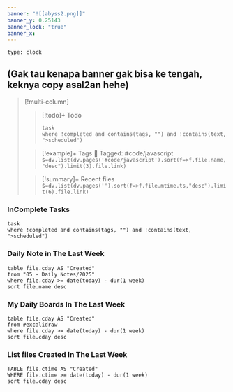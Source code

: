 ```yaml
---
banner: "![[abyss2.png]]"
banner_y: 0.25143
banner_lock: "true"
banner_x:
---
```

```widgets
type: clock
```
## (Gak tau kenapa banner gak bisa ke tengah, keknya copy asal2an hehe)

>[!multi-column]
> 
>> [!todo]+ Todo 
>> ```dataview 
>> task
>>where !completed and contains(tags, "") and !contains(text, ">scheduled")
>> ```
> 
> >[!example]+ Tags
> >🔖 Tagged:  #code/javascript 
> >`$=dv.list(dv.pages('#code/javascript').sort(f=>f.file.name,"desc").limit(3).file.link)`
> 
> >[!summary]+ Recent files
> >`$=dv.list(dv.pages('').sort(f=>f.file.mtime.ts,"desc").limit(6).file.link)`

### InComplete Tasks 
```dataview
task
where !completed and contains(tags, "") and !contains(text, ">scheduled")
```
### Daily Note in The Last Week
```dataview
table file.cday AS "Created"
from "05 - Daily Notes/2025"
where file.cday >= date(today) - dur(1 week)
sort file.name desc
```

### My Daily Boards In The Last Week
```dataview
table file.cday AS "Created"
from #excalidraw
where file.cday >= date(today) - dur(1 week)
sort file.cday desc
```
### List files Created In The Last Week
```dataview
TABLE file.ctime AS "Created"
WHERE file.ctime >= date(today) - dur(1 week)
sort file.cday desc
```

